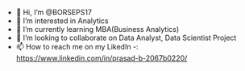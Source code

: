 - 👋 Hi, I’m @BORSEPS17
- 👀 I’m interested in Analytics
- 🌱 I’m currently learning MBA(Business Analytics)
- 💞️ I’m looking to collaborate on Data Analyst, Data Scientist Project
- 📫 How to reach me on my LikedIn -: https://www.linkedin.com/in/prasad-b-2067b0220/

